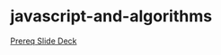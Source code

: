 # javascript-and-algorithms

[Prereq Slide Deck](https://docs.google.com/presentation/d/e/2PACX-1vR5GUOgXjLEX9xXuaEj7EQMKF7hMljF11kjkalLRUww7exfAZypazxZ4FEztn2jgQ03q_Z3oWGaafI6/pub?start=true&loop=true&delayms=3000)
